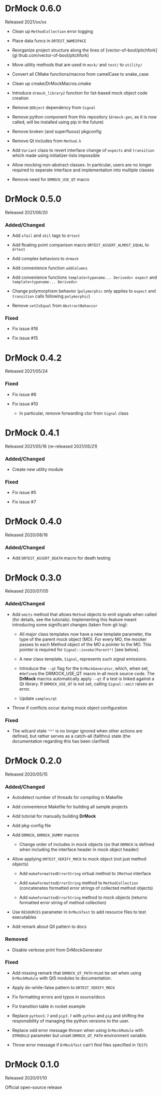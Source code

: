 <!--
Copyright 2020 Ole Kliemann, Malte Kliemann

This file is part of DrMock.

DrMock is free software: you can redistribute it and/or modify it
under the terms of the GNU General Public License as published by
the Free Software Foundation, either version 3 of the License, or
(at your option) any later version.

DrMock is distributed in the hope that it will be useful, but
WITHOUT ANY WARRANTY; without even the implied warranty of
MERCHANTABILITY or FITNESS FOR A PARTICULAR PURPOSE.  See the GNU
General Public License for more details.

You should have received a copy of the GNU General Public License
along with DrMock.  If not, see <https://www.gnu.org/licenses/>.
-->

# DrMock 0.6.0

Released 2021/xx/xx

* Clean up `MethodCollection` error logging

* Place data funcs in `DRTEST_NAMESPACE`

* Reorganize project structure along the lines of
  [vector-of-bool/pitchfork](gi thub.com/vector-of-bool/pitchfork)

* Move utility methods that are used in `mock/` and `test/` to
  `utility/`

* Convert all CMake functions/macros from camelCase to snake_case

* Clean up cmake/DrMockMacros.cmake

* Introduce `drmock_library2` function for list-based mock object code
  creation

* Remove `QObject` dependency from `Signal`

* Remove python component from this repository (`drmock-gen`, as it is
  now called, will be installed using pip in the future)

* Remove broken (and superfluous) pkgconfig

* Remove Qt includes from `Method.h`

* Add `Variant` class to revert interface change of `expects` and
  `transition` which made using initializer-lists impossible

* Allow mocking non-abstract classes. In particular, users are no longer
  required to seperate interface and implementation into multiple
  classes

* Remove need for `DRMOCK_USE_QT` macro


# DrMock 0.5.0

Released 2021/06/20

### Added/Changed

* Add `xfail` and `skil` tags to `drtest`

* Add floating point comparison macro `DRTEST_ASSERT_ALMOST_EQUAL` to
  `drtest`

* Add complex behaviors to `drmock`

* Add convenience function `addColumns`

* Add convenience functions `template<typename... Deriveds> expect`
  and `template<typename... Deriveds>`

* Change polymorphism behavior (`polymorphic` only applies to `expect`
  and `transition` calls following `polymorphic`)

* Remove `setIsEqual` from `AbstractBehavior`

### Fixed

* Fix issue #16

* Fix issue #15


# DrMock 0.4.2

Released 2021/05/24

### Fixed

* Fix issue #6

* Fix issue #10

  - In particular, remove forwarding ctor from `Signal` class


# DrMock 0.4.1

Released 2021/05/16 (re-released 2021/05/21)

### Added/Changed

* Create new utility module

### Fixed

* Fix issue #5

* Fix issue #7


# DrMock 0.4.0

Released 2020/08/16

### Added/Changed

* Add `DRTEST_ASSERT_DEATH` macro for death testing


# DrMock 0.3.0

Released 2020/07/05

### Added/Changed

* Add `emits` method that allows `Method` objects to emit signals when
  called (for details, see the tutorials). Implementing this feature
  meant introducing some significant changes (taken from git log):

  - All major class templates now have a new template parameter,
    the type of the parent mock object (MO). For every MO, the mocker passes
    to each Method object of the MO a pointer to the MO. This pointer is
    required for `Signal::invoke(Parent*)` [see below].

  - A new class template, `Signal`, represents such signal emissions.

  - Introduce the `--qt` flag for the `DrMockGenerator`, which, when set,
    `#define`s the DRMOCK_USE_QT macro in all mock source code. The
    **DrMock** macros automatically apply `--qt` if a test is linked
    against a Qt library. If `DRMOCK_USE_QT` is not set, calling
    `Signal::emit` raises an error.

  - Update `samples/qt`

* Throw if conflicts occur during mock object configuration 

### Fixed

* The wilcard state `"*"` is no longer ignored when other actions are
  defined, but rather serves as a catch-all (fallthru) state (the
  documentation regarding this has been clarified)


# DrMock 0.2.0

Released 2020/05/15

### Added/Changed

* Autodetect number of threads for compiling in Makefile

* Add convenience Makefile for building all sample projects

* Add tutorial for manually building **DrMock**

* Add pkg-config file

* Add `DRMOCK`, `DRMOCK_DUMMY` macros

  - Change order of includes in mock objects
    (so that `DRMOCK` is defined when including the interface header in
    mock object header)

* Allow applying `DRTEST_VERIFY_MOCK` to mock object (not just method objects)

  - Add `makeFormattedErrorString` virtual method to `IMethod` interface

  - Add `makeFormattedErrorString` method to `MethodCollection`
    (concatenates formatted error strings of collected method objects)

  - Add `makeFormattedErrorString` method to mock objects (returns
    formatted error string of method collection)

* Use `RESOURCES` parameter in `DrMockTest` to add resource files to
  test executables

* Add remark about QII pattern to docs

### Removed

* Disable verbose print from DrMockGenerator

### Fixed

* Add missing remark that `DRMOCK_QT_PATH` must be set when using
  `DrMockModule` with Qt5 modules to documentation.

* Apply do-while-false pattern to `DRTEST_VERIFY_MOCK`

* Fix formatting errors and typos in source/docs

* Fix transition table in rocket example

* Replace `python3.7` and `pip3.7` with `python` and `pip` and shifting
  the responsibility of managing the python versions to the user.

* Replace odd error message thrown when using `DrMockModule` with
  `QTMODULE` parameter but unset `DRMOCK_QT_PATH` environment variable.

* Throw error message if `DrMockTest` can't find files specified in `TESTS`


# DrMock 0.1.0

Released 2020/01/10

Official open-source release
